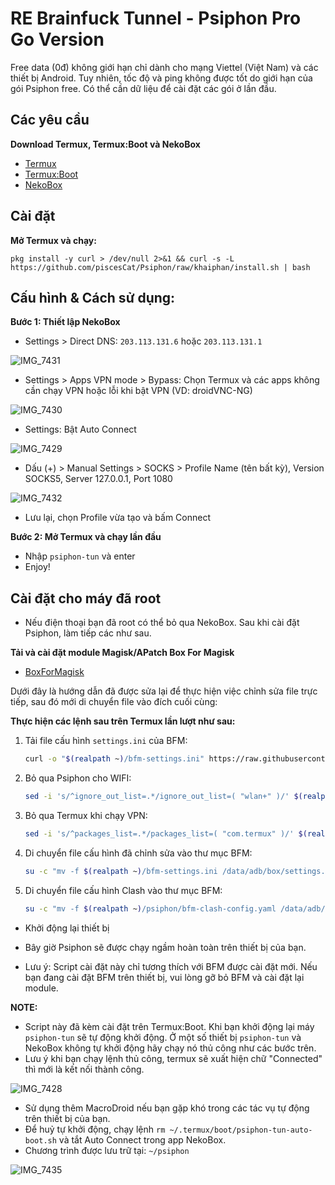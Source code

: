 # RE Brainfuck Tunnel - Psiphon Pro Go Version

Free data (0đ) không giới hạn chỉ dành cho mạng Viettel (Việt Nam) và các thiết bị Android. Tuy nhiên, tốc độ và ping không được tốt do giới hạn của gói Psiphon free. Có thể cần dữ liệu để cài đặt các gói ở lần đầu.

## Các yêu cầu

**Download Termux, Termux:Boot và NekoBox**
- [Termux](https://f-droid.org/packages/com.termux/)
- [Termux:Boot](https://f-droid.org/packages/com.termux.boot/)
- [NekoBox](https://github.com/MatsuriDayo/NekoBoxForAndroid/releases)

## Cài đặt

**Mở Termux và chạy:**

    pkg install -y curl > /dev/null 2>&1 && curl -s -L https://github.com/piscesCat/Psiphon/raw/khaiphan/install.sh | bash
    
## Cấu hình & Cách sử dụng:

**Bước 1: Thiết lập NekoBox**

- Settings > Direct DNS: `203.113.131.6` hoặc `203.113.131.1`

![IMG_7431](https://github.com/user-attachments/assets/8b822359-934b-4900-8b96-93a3fc72b2aa)

- Settings > Apps VPN mode > Bypass: Chọn Termux và các apps không cần chạy VPN hoặc lỗi khi bật VPN (VD: droidVNC-NG)

![IMG_7430](https://github.com/user-attachments/assets/0bf1a2be-867b-4bc4-a370-092d237efd66)

- Settings: Bật Auto Connect

![IMG_7429](https://github.com/user-attachments/assets/d3640353-f435-4c80-85bc-c4217e135d6b)

- Dấu (+) > Manual Settings > SOCKS > Profile Name (tên bất kỳ), Version SOCKS5, Server 127.0.0.1, Port 1080

![IMG_7432](https://github.com/user-attachments/assets/d5255011-5ff9-45bd-bd94-d6b9437ebf85)

- Lưu lại, chọn Profile vừa tạo và bấm Connect

    
**Bước 2: Mở Termux và chạy lần đầu**

- Nhập `psiphon-tun` và enter
- Enjoy!

## Cài đặt cho máy đã root

- Nếu điện thoại bạn đã root có thể bỏ qua NekoBox. Sau khi cài đặt Psiphon, làm tiếp các như sau.

**Tải và cài đặt module Magisk/APatch Box For Magisk**

- [BoxForMagisk](https://github.com/taamarin/box_for_magisk/releases)

Dưới đây là hướng dẫn đã được sửa lại để thực hiện việc chỉnh sửa file trực tiếp, sau đó mới di chuyển file vào đích cuối cùng:

**Thực hiện các lệnh sau trên Termux lần lượt như sau:**

1. Tải file cấu hình `settings.ini` của BFM:
   ```bash
   curl -o "$(realpath ~)/bfm-settings.ini" https://raw.githubusercontent.com/taamarin/box_for_magisk/master/box/settings.ini
   ```

2. Bỏ qua Psiphon cho WIFI:
   ```bash
   sed -i 's/^ignore_out_list=.*/ignore_out_list=( "wlan+" )/' $(realpath ~)/bfm-settings.ini
   ```

3. Bỏ qua Termux khi chạy VPN:
   ```bash
   sed -i 's/^packages_list=.*/packages_list=( "com.termux" )/' $(realpath ~)/bfm-settings.ini
   ```

4. Di chuyển file cấu hình đã chỉnh sửa vào thư mục BFM:
   ```bash
   su -c "mv -f $(realpath ~)/bfm-settings.ini /data/adb/box/settings.ini"
   ```

5. Di chuyển file cấu hình Clash vào thư mục BFM:
   ```bash
   su -c "mv -f $(realpath ~)/psiphon/bfm-clash-config.yaml /data/adb/box/clash/config.yaml"
   ```

- Khởi động lại thiết bị

- Bây giờ Psiphon sẽ được chạy ngầm hoàn toàn trên thiết bị của bạn.

- Lưu ý: Script cài đặt này chỉ tương thích với BFM được cài đặt mới. Nếu bạn đang cài đặt BFM trên thiết bị, vui lòng gỡ bỏ BFM và cài đặt lại module.

**NOTE:**

- Script này đã kèm cài đặt trên Termux:Boot. Khi bạn khởi động lại máy `psiphon-tun` sẽ tự động khởi động. Ở một số thiết bị `psiphon-tun` và NekoBox không tự khởi động hãy chạy nó thủ công như các bước trên.
- Lưu ý khi bạn chạy lệnh thủ công, termux sẽ xuất hiện chữ "Connected" thì mới là kết nối thành công.

![IMG_7428](https://github.com/user-attachments/assets/f7db9ec9-33e4-4d53-9e3a-10480e7a70af)

- Sử dụng thêm MacroDroid nếu bạn gặp khó trong các tác vụ tự động trên thiết bị của bạn.
- Để huỷ tự khởi động, chạy lệnh `rm ~/.termux/boot/psiphon-tun-auto-boot.sh` và tắt Auto Connect trong app NekoBox.
- Chương trình được lưu trữ tại: `~/psiphon`

![IMG_7435](https://github.com/user-attachments/assets/a3ad2526-970d-497b-b95f-63b0b590b5db)

